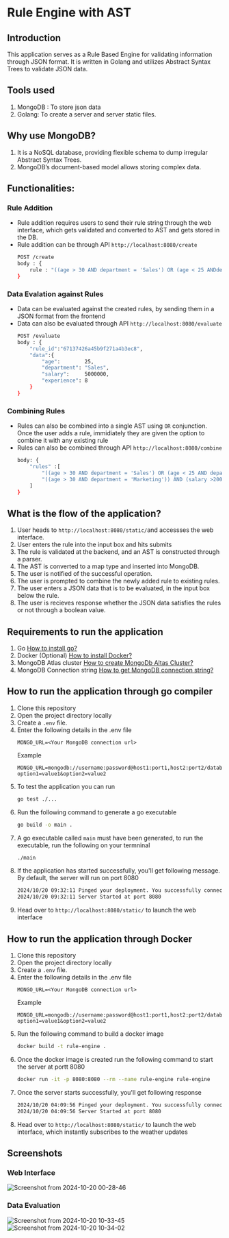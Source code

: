 # Rule Engine with AST
## Introduction
This application serves as a Rule Based Engine for validating information through JSON format. It is written in Golang and utilizes Abstract Syntax Trees to validate JSON data.

## Tools used
1. MongoDB : To store json data
2. Golang: To create a server and server static files.

## Why use MongoDB?
1. It is a NoSQL database, providing flexible schema to dump irregular Abstract Syntax Trees.
2. MongoDB’s document-based model allows storing complex data.

## Functionalities:
### Rule Addition
- Rule addition requires users to send their rule string through the web interface, which gets validated and converted to AST and gets stored in the DB.
- Rule addition can be through API `http://localhost:8080/create`
    ``` bash
    POST /create
    body : {
        rule : "((age > 30 AND department = 'Sales') OR (age < 25 ANDdepartment = 'Marketing')) AND (salary > 50000 OR experience >5)"
    }
    ```

### Data Evalation against Rules
- Data can be evaluated against the created rules, by sending them in a JSON format from the frontend
- Data can also be evaluated through API `http://localhost:8080/evaluate`
    ``` bash
    POST /evaluate
    body : {
        "rule_id":"67137426a45b9f271a4b3ec8",
        "data":{
		    "age":        25,
		    "department": "Sales",
		    "salary":     5000000,
		    "experience": 8
	    }
    }
    ```

### Combining Rules
- Rules can also be combined into a single AST using `OR` conjunction. Once the user adds a rule, immidiately they are given the option to combine it with any existing rule
- Rules can also be combined through API `http://localhost:8080/combine`
    ``` bash
    body: {
        "rules" :[
            "((age > 30 AND department = 'Sales') OR (age < 25 AND department = 'Marketing')) AND (salary > 50000 OR experience >5)",
            "((age > 30 AND department = 'Marketing')) AND (salary >20000 OR experience > 5)"
        ]   
    }
    ```

## What is the flow of the application?
1. User heads to `http://localhost:8080/static/`and accessses the web interface.
2. User enters the rule into the input box and hits submits
3. The rule is validated at the backend, and an AST is constructed through a parser.
4. The AST is converted to a map type and inserted into MongoDB.
5. The user is notified of the successful operation.
6. The user is prompted to combine the newly added rule to existing rules.
7. The user enters a JSON data that is to be evaluated, in the input box below the rule.
8. The user is recieves response whether the JSON data satisfies the rules or not through a boolean value. 

## Requirements to run the application
1. Go [How to install go?](https://go.dev/doc/install)
2. Docker (Optional) [How to install Docker?](https://docs.docker.com/engine/install/)
3. MongoDB Atlas cluster [How to create MongoDb Altas Cluster?](https://www.mongodb.com/docs/guides/atlas/cluster/)
4. MongoDB Connection string [How to get MongoDB connection string?](https://www.geeksforgeeks.org/how-to-get-the-database-url-in-mongodb/)

## How to run the application through go compiler
1. Clone this repository
2. Open the project directory locally
3. Create a `.env` file.
4. Enter the following details in the .env file
    ``` 
    MONGO_URL=<Your MongoDB connection url>
    ```
    Example 
    ``` 
    MONGO_URL=mongodb://username:password@host1:port1,host2:port2/database?option1=value1&option2=value2
    ```
5. To test the application you can run
    ``` bash
    go test ./...
    ```
6. Run the following command to generate a go executable
    ``` bash
    go build -o main .
    ```
7. A go executable called `main` must have been generated, to run the executable, run the following on your termninal
    ``` bash
    ./main
    ```
8. If the application has started successfully, you'll get following message. By default, the server will run on port 8080
    ``` bash
    2024/10/20 09:32:11 Pinged your deployment. You successfully connected to MongoDB!
    2024/10/20 09:32:11 Server Started at port 8080
    ```
9. Head over to `http://localhost:8080/static/` to launch the web interface

## How to run the application through Docker
1. Clone this repository
2. Open the project directory locally
3. Create a `.env` file.
4. Enter the following details in the .env file
    ``` 
    MONGO_URL=<Your MongoDB connection url>
    ```
    Example 
    ``` 
    MONGO_URL=mongodb://username:password@host1:port1,host2:port2/database?option1=value1&option2=value2
    ```
5. Run the following command to build a docker image
    ``` bash
    docker build -t rule-engine .
    ```
6. Once the docker image is created run the following command to start the server at portt 8080
    ``` bash
    docker run -it -p 8080:8080 --rm --name rule-engine rule-engine
    ```
7. Once the server starts successfully, you'll get following response
    ``` bash
    2024/10/20 04:09:56 Pinged your deployment. You successfully connected to MongoDB!
    2024/10/20 04:09:56 Server Started at port 8080
    ```
8. Head over to `http://localhost:8080/static/` to launch the web interface, which instantly subscribes to the weather updates

## Screenshots
### Web Interface
![Screenshot from 2024-10-20 00-28-46](https://github.com/user-attachments/assets/789b23be-67f6-4734-a39b-028fd1263eca)
### Data Evaluation
![Screenshot from 2024-10-20 10-33-45](https://github.com/user-attachments/assets/a7d80ce1-17fd-41b9-b7c7-daa1fb715a13)
![Screenshot from 2024-10-20 10-34-02](https://github.com/user-attachments/assets/513d3ddf-a6e1-4564-bccd-75e939d12a3e)


